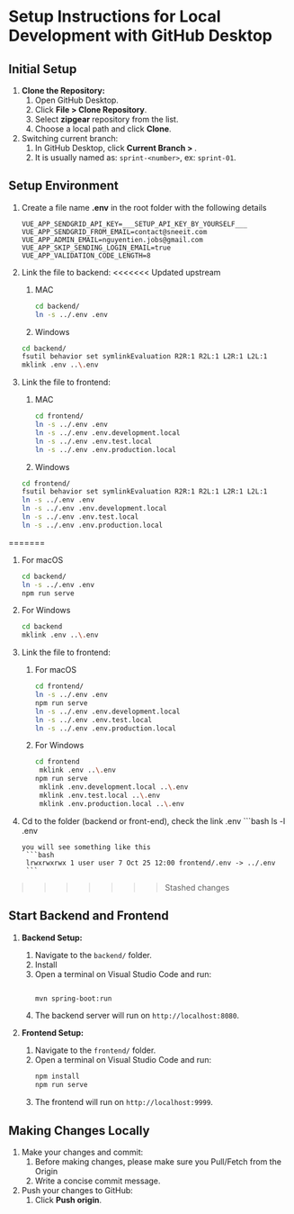 # Setup Instructions for Local Development with GitHub Desktop

## Initial Setup
1. **Clone the Repository:**
   1. Open GitHub Desktop.
   2. Click **File > Clone Repository**.
   3. Select **zipgear** repository from the list.
   4. Choose a local path and click **Clone**.
2. Switching current branch:
   1. In GitHub Desktop, click **Current Branch > <branch>**.
   2. It is usually named as: `sprint-<number>`, ex: `sprint-01`.

## Setup Environment
1. Create a file name **.env** in the root folder with the following details
	 ```env
	 VUE_APP_SENDGRID_API_KEY=___SETUP_API_KEY_BY_YOURSELF___
	 VUE_APP_SENDGRID_FROM_EMAIL=contact@sneeit.com
	 VUE_APP_ADMIN_EMAIL=nguyentien.jobs@gmail.com
	 VUE_APP_SKIP_SENDING_LOGIN_EMAIL=true
	 VUE_APP_VALIDATION_CODE_LENGTH=8
	 ```
2. Link the file to backend:
<<<<<<< Updated upstream
   1. MAC
	  ```bash
      cd backend/
	  ln -s ../.env .env      
      ```
	2. Windows
	  ```bash
      cd backend/
	  fsutil behavior set symlinkEvaluation R2R:1 R2L:1 L2R:1 L2L:1
	  mklink .env ..\.env
      ```

3. Link the file to frontend:
   1. MAC
	  ```bash
      cd frontend/
	  ln -s ../.env .env      
	  ln -s ../.env .env.development.local
	  ln -s ../.env .env.test.local
	  ln -s ../.env .env.production.local
      ```
	1. Windows
	  ```bash
      cd frontend/
	  fsutil behavior set symlinkEvaluation R2R:1 R2L:1 L2R:1 L2L:1
	  ln -s ../.env .env      
	  ln -s ../.env .env.development.local
	  ln -s ../.env .env.test.local
	  ln -s ../.env .env.production.local
      ```

=======
   1. For macOS
	   ```bash
      cd backend/
	   ln -s ../.env .env
      npm run serve
      ```
   2. For Windows
      ```bash
      cd backend
      mklink .env ..\.env
      ```
3. Link the file to frontend:
   1. For macOS
	   ```bash
      cd frontend/
	   ln -s ../.env .env
      npm run serve
	   ln -s ../.env .env.development.local
	   ln -s ../.env .env.test.local
	   ln -s ../.env .env.production.local
      ```
   2. For Windows
      ```bash
      cd frontend
	   mklink .env ..\.env
      npm run serve
	   mklink .env.development.local ..\.env
	   mklink .env.test.local ..\.env 
	   mklink .env.production.local ..\.env
      ```

4. Cd to the folder (backend or front-end), check the link .env
	   ```bash
      ls -l .env	  
      ```
	  you will see something like this
	   ```bash
	   lrwxrwxrwx 1 user user 7 Oct 25 12:00 frontend/.env -> ../.env
	   ```
>>>>>>> Stashed changes
## Start Backend and Frontend
1. **Backend Setup:**
   1. Navigate to the `backend/` folder.
   2. Install 
   3. Open a terminal on Visual Studio Code and run:
      ```bash

      mvn spring-boot:run
      ```
   4. The backend server will run on `http://localhost:8080`.

2. **Frontend Setup:**
   1. Navigate to the `frontend/` folder.
   2. Open a terminal on Visual Studio Code  and run:
      ```bash
      npm install
      npm run serve
      ```
   3. The frontend will run on `http://localhost:9999`.

## Making Changes Locally
1. Make your changes and commit:
   1. Before making changes, please make sure you Pull/Fetch from the Origin
   2. Write a concise commit message.
2. Push your changes to GitHub:
   1. Click **Push origin**.


